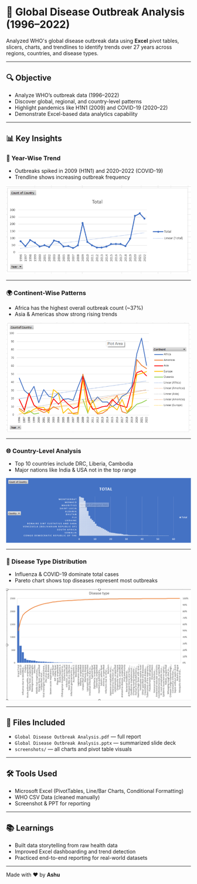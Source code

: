 # 🦠 Global Disease Outbreak Analysis (1996–2022)

Analyzed WHO's global disease outbreak data using **Excel** pivot tables, slicers, charts, and trendlines to identify trends over 27 years across regions, countries, and disease types.

---

## 🔍 Objective

- Analyze WHO’s outbreak data (1996–2022)
- Discover global, regional, and country-level patterns
- Highlight pandemics like H1N1 (2009) and COVID-19 (2020–22)
- Demonstrate Excel-based data analytics capability

---

## 📊 Key Insights

### 📅 Year-Wise Trend
- Outbreaks spiked in 2009 (H1N1) and 2020–2022 (COVID-19)
- Trendline shows increasing outbreak frequency

![Year-Wise Trend](screenshots/yearwise_trend.png)

---

### 🌍 Continent-Wise Patterns
- Africa has the highest overall outbreak count (~37%)
- Asia & Americas show strong rising trends

![Continent Trends](screenshots/continent_trend.png)

---

### 🌐 Country-Level Analysis
- Top 10 countries include DRC, Liberia, Cambodia
- Major nations like India & USA not in the top range

![Country Chart](screenshots/country_trend.png)

---

### 🧬 Disease Type Distribution
- Influenza & COVID-19 dominate total cases
- Pareto chart shows top diseases represent most outbreaks

![Pareto Chart](screenshots/disease_pareto_chart.png)

---

## 📎 Files Included

- `Global Disease Outbreak Analysis.pdf` — full report
- `Global Disease Outbreak Analysis.pptx` — summarized slide deck
- `screenshots/` — all charts and pivot table visuals

---

## 🛠️ Tools Used

- Microsoft Excel (PivotTables, Line/Bar Charts, Conditional Formatting)
- WHO CSV Data (cleaned manually)
- Screenshot & PPT for reporting

---

## 📚 Learnings

- Built data storytelling from raw health data
- Improved Excel dashboarding and trend detection
- Practiced end-to-end reporting for real-world datasets

---

Made with ❤️ by **Ashu**
